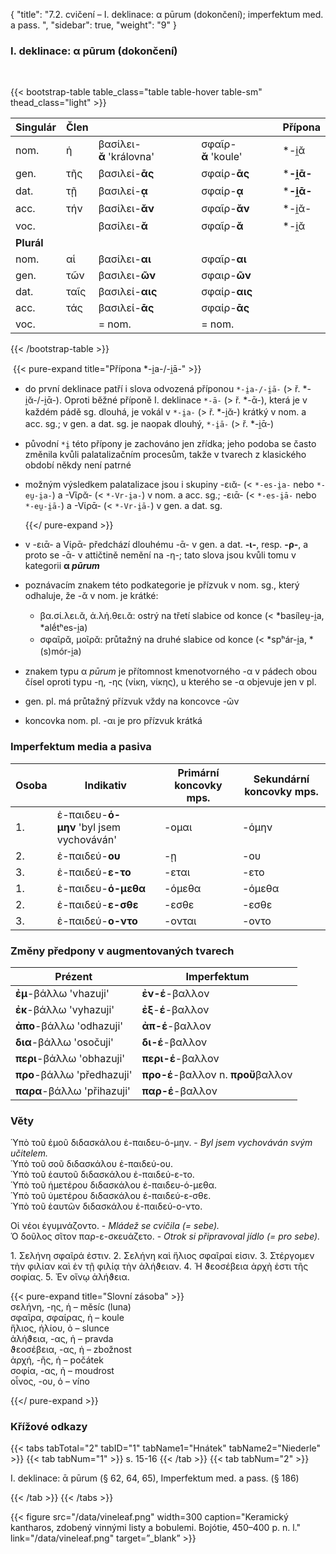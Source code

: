 {
"title": "7.2. cvičení – I. deklinace: α pūrum (dokončení); imperfektum med.   a pass. ",
    "sidebar": true,
    "weight": "9"
}

### I. deklinace: α pūrum (dokončení)

</br>

{{< bootstrap-table table_class="table table-hover table-sm" thead_class="light" >}}

| Singulár   | Člen |                          |                     | Přípona    |
| ---------- | ---- | ------------------------ | ------------------- | ---------- |
| nom.       | ἡ    | βασίλει-**ᾰ** 'královna' | σφαῖρ-**ᾰ** 'koule' | *-i̯ᾰ      |
| gen.       | τῆς  | βασιλεί-**ᾱς**           | σφαίρ-**ᾱς**        | ***-i̯ᾱ-** |
| dat.       | τῇ   | βασιλεί-__ᾳ__            | σφαίρ-**ᾳ**         | ***-i̯ᾱ-** |
| acc.       | τήν  | βασίλει-__ᾰν__           | σφαῖρ-**ᾰν**        | *-i̯ᾰ-     |
| voc.       |      | βασίλει-__ᾰ__            | σφαῖρ-**ᾰ**         | *-i̯ᾰ      |
| **Plurál** |      |                          |                     |            |
| nom.       | αἱ   | βασίλει-**αι**           | σφαῖρ-**αι**        |            |
| gen.       | τῶν  | βασιλει-**ῶν**           | σφαιρ-**ῶν**        |            |
| dat.       | ταῖς | βασιλεί-**αις**          | σφαίρ-**αις**       |            |
| acc.       | τάς  | βασιλεί-**ᾱς**           | σφαίρ-**ᾱς**        |            |
| voc.       |      | = nom.                   | = nom.              |            |

{{< /bootstrap-table >}}

​    {{< pure-expand title="Přípona *-i̯a-/-i̯ā-" >}} 

- do první deklinace patří i slova odvozená příponou `*-i̯a-/-i̯ā-` (> ř. *-i̯ᾰ-/-i̯ᾱ-). Oproti běžné příponě I. deklinace `*-ā-` (> ř. *-ᾱ-), která je v každém pádě sg. dlouhá, je vokál v `*-i̯a-` (> ř. *-i̯ᾰ-) krátký v nom. a acc. sg.; v gen. a dat. sg. je naopak dlouhý, `*-i̯ā-` (> ř. *-i̯ᾱ-) 

- původní `*i̯` této přípony je zachováno jen zřídka; jeho podoba se často změnila kvůli palatalizačním procesům, takže v tvarech z klasického období někdy není patrné

- možným výsledkem palatalizace jsou i skupiny -ειᾰ- (< `*-es-i̯a-` nebo `*-eu̯-i̯a-`) a -Vῖρᾰ- (< `*-Vr-i̯a-`) v nom. a acc. sg.; -ειᾱ- (< `*-es-i̯ā-` nebo `*-eu̯-i̯ā-`) a -Vίρᾱ- (< `*-Vr-i̯ā-`) v gen. a dat. sg.   
  
  {{</ pure-expand >}}

- v -ειᾱ- a Vίρᾱ- předchází dlouhému -ᾱ- v gen. a dat. **-ι-**, resp. **-ρ-**, a proto se -ᾱ- v attičtině nemění na -η-; tato slova jsou kvůli tomu v kategorii **α _pūrum_** 

- poznávacím znakem této podkategorie je přízvuk v nom. sg., který odhaluje, že -ᾰ v nom. je krátké: 
  
  - βα.σί.λει.ᾰ, ἀ.λή.θει.ᾰ: ostrý na třetí slabice od konce (< *basíleu̯-i̯a, *alḗtʰes-i̯a)
  - σφαῖρᾰ, μοῖρᾰ: průtažný na druhé slabice od konce (< *spʰár-i̯a, *(s)mór-i̯a)

- znakem typu α *pūrum* je přítomnost kmenotvorného -α v pádech obou čísel oproti typu -η, -ης (νίκη, νίκης), u kterého se -α objevuje jen v pl.

- gen. pl. má průtažný přízvuk vždy na koncovce -ῶν

- koncovka nom. pl. -αι je pro přízvuk krátká 

### Imperfektum media a pasiva

| Osoba | Ιndikativ                                | Primární koncovky mps. | Sekundární koncovky mps. |
| ----- | ---------------------------------------- | ---------------------- | ------------------------ |
| 1.    | ἐ-παιδευ-**ό-μην** 'byl jsem vychováván' | -ομαι                  | -όμην                    |
| 2.    | ἐ-παιδεύ-**ου**                          | -ῃ                     | -ου                      |
| 3.    | ἐ-παιδεύ-**ε-το**                        | -εται                  | -ετο                     |
| 1.    | ἐ-παιδευ-**ό-μεθα**                      | -όμεθα                 | -όμεθα                   |
| 2.    | ἐ-παιδεύ-**ε-σθε**                       | -εσθε                  | -εσθε                    |
| 3.    | ἐ-παιδεύ-**ο-ντο**                       | -ονται                 | -οντο                    |

### Změny předpony v augmentovaných tvarech

| Prézent                    | Imperfektum                        |
| -------------------------- | ---------------------------------- |
| **ἐμ**-βάλλω 'vhazuji'     | **ἐν-έ**-βαλλον                    |
| **ἐκ**-βάλλω 'vyhazuji'    | **ἐξ**-**έ**-βαλλον                |
| **ἀπο**-βάλλω 'odhazuji'   | **ἀπ-έ**-βαλλον                    |
| **δια**-βάλλω 'osočuji'    | **δι-έ**-βαλλον                    |
| **περι**-βάλλω 'obhazuji'  | **περι-έ**-βαλλον                  |
| **προ**-βάλλω 'předhazuji' | **προ-έ**-βαλλον n. **προὔ**βαλλον |
| **παρα**-βάλλω 'přihazuji' | **παρ-έ**-βαλλον                   |

### Věty

Ὑπὸ τοῦ ἐμοῦ διδασκάλου ἐ-παιδευ-ό-μην. - *Byl jsem vychováván svým učitelem.*   
Ὑπὸ τοῦ σοῦ διδασκάλου ἐ-παιδεύ-ου.  
Ὑπὸ τοῦ ἑαυτοῦ διδασκάλου ἐ-παιδεύ-ε-το.  
Ὑπὸ τοῦ ἡμετέρου διδασκάλου ἐ-παιδευ-ό-μεθα.   
Ὑπὸ τοῦ ὑμετέρου διδασκάλου ἐ-παιδεύ-ε-σθε.  
Ὑπὸ τοῦ ἑαυτῶν διδασκάλου ἐ-παιδεύ-ο-ντο.     

Οἱ νέοι ἐγυμνάζοντο. - *Mládež se cvičila (= sebe).*  
Ὁ δοῦλος σῖτον παρ-ε-σκευάζετο. - *Otrok si připravoval jídlo (= pro sebe).*

1\. Σελήνη σφαῖρά ἐστιν. 2. Σελήνη καὶ ἥλιος σφαῖραί εἰσιν. 3\. Στέργομεν τὴν φιλίαν καὶ ἐν τῇ φιλίᾳ τὴν ἀλήϑειαν. 4. Ἡ ϑεοσέβεια ἀρχὴ ἐστι τῆς σοφίας. 5. Ἐν οἴνῳ ἀλήϑεια.  

{{< pure-expand title="Slovní zásoba" >}}      
σελήνη, -ης, ἡ – měsíc (luna)   
σφαῖρα, σφαίρας, ἡ – koule   
ἥλιος, ἡλίου, ὁ – slunce  
ἀλήϑεια, -ας, ἡ – pravda  
ϑεοσέβεια, -ας, ἡ – zbožnost  
ἀρχή, -ῆς, ἡ – počátek  
σοφία, -ας, ἡ – moudrost  
οἶνος, -ου, ὁ – víno

{{</ pure-expand >}}

### Křížové odkazy

{{< tabs tabTotal="2" tabID="1" tabName1="Hnátek" tabName2="Niederle" >}}
{{< tab tabNum="1" >}}
s. 15-16
{{< /tab >}}
{{< tab tabNum="2" >}}

I. deklinace: ᾱ pūrum (§ 62, 64, 65), Imperfektum med. a pass. (§ 186)

{{< /tab >}}
{{< /tabs >}}

{{< figure src="/data/vineleaf.png" width=300 caption="Keramický kantharos, zdobený vinnými listy a bobulemi. Bojótie, 450–400 p. n. l." link="/data/vineleaf.png" target=”_blank” >}}